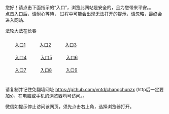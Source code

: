 您好！请点击下面指示的“入口”，浏览此网站是安全的，且为您带来平安。。 <br/>
点击入口后，请耐心等待， 过程中可能会出现无法打开的提示，请忽略，最终会进入网站. </br>

法轮大法在长春<br/>
<div style="padding:10px"><a style="margin:20px" target="_blank" href="https://dolfntzcigeah.cloudfront.net/2Qpsp?ddtdg" id="ccLink1" rel="nofollow">入口1</a> <a target="_blank" style="margin:20px" href="https://d3jmx3x9t5s6j8.cloudfront.net/2Qpsp?vglwygv" id="ccLink2" rel="nofollow">入口2</a> <a style="margin:20px" target="_blank" href="https://d20j9qa5vyl99k.cloudfront.net/2Qpsp?tyntwtvb" id="ccLink3" rel="nofollow">入口3</a></div>

<div style="padding:10px" ><a style="margin:20px" target="_blank" href="https://dolfntzcigeah.cloudfront.net/2Qpsp?ddtdg" id="ccLink4" rel="nofollow">入口4</a> <a style="margin:20px" href="https://d3jmx3x9t5s6j8.cloudfront.net/2Qpsp?vglwygv" target="_blank" id="ccLink5" rel="nofollow">入口5</a> <a style="margin:20px" href="https://d20j9qa5vyl99k.cloudfront.net/2Qpsp?tyntwtvb" target="_blank" id="ccLink6" rel="nofollow">入口6</a></div>

<div style="padding:10px"><a style="margin:20px" target="_blank" href="https://dolfntzcigeah.cloudfront.net/2Qpsp?ddtdg" id="ccLink7" rel="nofollow">入口7</a> <a style="margin:20px" href="https://d3jmx3x9t5s6j8.cloudfront.net/2Qpsp?vglwygv" target="_blank" id="ccLink8" rel="nofollow">入口8</a> <a style="margin:20px" target="_blank" href="https://d20j9qa5vyl99k.cloudfront.net/2Qpsp?tyntwtvb" id="ccLink9" rel="nofollow">入口9</a></div>

<br/>



请复制并记住免翻墙网址 https://github.com/yntd/changchunzx (http后一定要加s)，在电脑或手机的浏览器均可访问。。<br/>

微信如提示停止访问该网页，须先点击右上角，选择浏览器打开。
